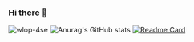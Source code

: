 ### Hi there 👋

![wlop-4se](https://user-images.githubusercontent.com/95224307/164218881-1506ea6d-5bc1-4735-a04c-58dc0cbc0b7e.jpg)
![Anurag's GitHub stats](https://github-readme-stats.vercel.app/api?username=duchuys31&show_icons=true&theme=radical)
[![Readme Card](https://github-readme-stats.vercel.app/api/pin/?username=duchuys31&repo=Algo)](https://github.com/duchuys31/Algo)


<!--
**duchuys31/duchuys31** is a ✨ _special_ ✨ repository because its `README.md` (this file) appears on your GitHub profile.

Here are some ideas to get you started:
![wlop-21se (1)](https://user-images.githubusercontent.com/95224307/164217980-bb68d72a-fa7f-440b-9849-aabe641af57b.jpg)

- 🔭 I’m currently working on ...
- 🌱 I’m currently learning ...
- 👯 I’m looking to collaborate on ...
- 🤔 I’m looking for help with ...
- 💬 Ask me about ...
- 📫 How to reach me: ...
- 😄 Pronouns: ...
- ⚡ Fun fact: ...
-->
